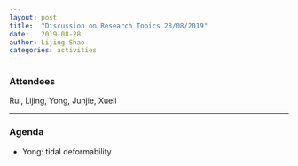 ```yaml
---
layout: post
title:  "Discussion on Research Topics 28/08/2019"
date:   2019-08-28
author: Lijing Shao
categories: activities
---
```



### Attendees

Rui, Lijing, Yong, Junjie, Xueli

---

### Agenda

- Yong: tidal deformability
